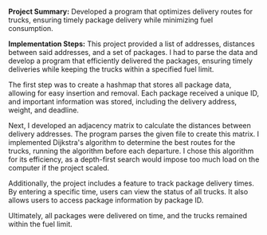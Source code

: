 **Project Summary:** Developed a program that optimizes delivery routes for trucks, ensuring timely package delivery while minimizing fuel consumption.

**Implementation Steps:** This project provided a list of addresses, distances between said addresses, and a set of packages. I had to parse the data and develop a program that efficiently delivered the packages, ensuring timely deliveries while keeping the trucks within a specified fuel limit.

The first step was to create a hashmap that stores all package data, allowing for easy insertion and removal. Each package received a unique ID, and important information was stored, including the delivery address, weight, and deadline.

Next, I developed an adjacency matrix to calculate the distances between delivery addresses. The program parses the given file to create this matrix. I implemented Dijkstra's algorithm to determine the best routes for the trucks, running the algorithm before each departure. I chose this algorithm for its efficiency, as a depth-first search would impose too much load on the computer if the project scaled.

Additionally, the project includes a feature to track package delivery times. By entering a specific time, users can view the status of all trucks. It also allows users to access package information by package ID.

Ultimately, all packages were delivered on time, and the trucks remained within the fuel limit.
